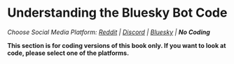 # Understanding the Bluesky Bot Code
_Choose Social Media Platform: <a href='../../../reddit/ch02_definitions/03_automation/07_details_of_bot.html'>Reddit</a> | <a href='../../../discord/ch02_definitions/03_automation/07_details_of_bot.html'>Discord</a> | <a href='../../../bsky/ch02_definitions/03_automation/07_details_of_bot.html'>Bluesky</a> | __No Coding___

__This section is for coding versions of this book only. If you want to look at code, please select one of the platforms.__
